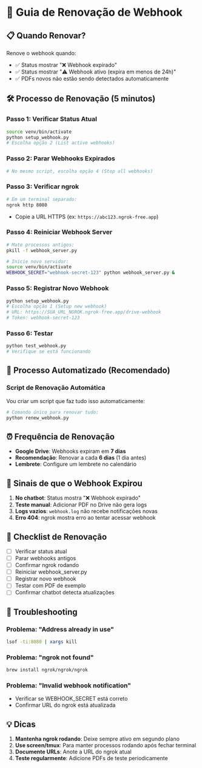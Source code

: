 # 🔄 Guia de Renovação de Webhook

## 📋 Quando Renovar?

Renove o webhook quando:
- ✅ Status mostrar "❌ Webhook expirado"
- ✅ Status mostrar "⚠️ Webhook ativo (expira em menos de 24h)"
- ✅ PDFs novos não estão sendo detectados automaticamente

## 🛠️ Processo de Renovação (5 minutos)

### **Passo 1: Verificar Status Atual**
```bash
source venv/bin/activate
python setup_webhook.py
# Escolha opção 2 (List active webhooks)
```

### **Passo 2: Parar Webhooks Expirados**
```bash
# No mesmo script, escolha opção 4 (Stop all webhooks)
```

### **Passo 3: Verificar ngrok**
```bash
# Em um terminal separado:
ngrok http 8080
```
- Copie a URL HTTPS (ex: `https://abc123.ngrok-free.app`)

### **Passo 4: Reiniciar Webhook Server**
```bash
# Mate processos antigos:
pkill -f webhook_server.py

# Inicie novo servidor:
source venv/bin/activate
WEBHOOK_SECRET="webhook-secret-123" python webhook_server.py &
```

### **Passo 5: Registrar Novo Webhook**
```bash
python setup_webhook.py
# Escolha opção 1 (Setup new webhook)
# URL: https://SUA_URL_NGROK.ngrok-free.app/drive-webhook
# Token: webhook-secret-123
```

### **Passo 6: Testar**
```bash
python test_webhook.py
# Verifique se está funcionando
```

## 🤖 Processo Automatizado (Recomendado)

### **Script de Renovação Automática**
Vou criar um script que faz tudo isso automaticamente:

```bash
# Comando único para renovar tudo:
python renew_webhook.py
```

## ⏰ Frequência de Renovação

- **Google Drive**: Webhooks expiram em **7 dias**
- **Recomendação**: Renovar a cada **6 dias** (1 dia antes)
- **Lembrete**: Configure um lembrete no calendário

## 🔔 Sinais de que o Webhook Expirou

1. **No chatbot**: Status mostra "❌ Webhook expirado"
2. **Teste manual**: Adicionar PDF no Drive não gera logs
3. **Logs vazios**: `webhook.log` não recebe notificações novas
4. **Erro 404**: ngrok mostra erro ao tentar acessar webhook

## 📝 Checklist de Renovação

- [ ] Verificar status atual
- [ ] Parar webhooks antigos  
- [ ] Confirmar ngrok rodando
- [ ] Reiniciar webhook_server.py
- [ ] Registrar novo webhook
- [ ] Testar com PDF de exemplo
- [ ] Confirmar chatbot detecta atualizações

## 🚨 Troubleshooting

### Problema: "Address already in use"
```bash
lsof -ti:8080 | xargs kill
```

### Problema: "ngrok not found"
```bash
brew install ngrok/ngrok/ngrok
```

### Problema: "Invalid webhook notification"
- Verificar se WEBHOOK_SECRET está correto
- Confirmar URL do ngrok está atualizada

## 💡 Dicas

1. **Mantenha ngrok rodando**: Deixe sempre ativo em segundo plano
2. **Use screen/tmux**: Para manter processos rodando após fechar terminal
3. **Documente URLs**: Anote a URL do ngrok atual
4. **Teste regularmente**: Adicione PDFs de teste periodicamente 